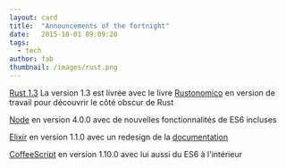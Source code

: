 ```yaml
---
layout: card
title:  "Announcements of the fortnight"
date:   2015-10-01 09:09:20
tags:
  - tech
author: fab
thumbnail: /images/rust.png
---
```

<a href=" http://blog.rust-lang.org/2015/09/17/Rust-1.3.html">Rust 1.3</a> La version 1.3 est livrée avec le livre
<a href="https://doc.rust-lang.org/nightly/nomicon/README.html">Rustonomico</a> en version de travail pour découvrir le côté obscur de Rust

<a href=" https://nodejs.org/en/blog/release/v4.0.0/">Node</a> en version 4.0.0 avec de nouvelles fonctionnalités de ES6 incluses

<a href="http://elixir-lang.org/blog/2015/09/28/elixir-v1-1-0-released">Elixir</a> en version 1.1.0
avec un redesign de la <a href="http://elixir-lang.org/docs/v1.1/elixir/Kernel.html">documentation</a>

<a href="http://coffeescript.org/#changelog">CoffeeScript</a> en version 1.10.0 avec lui aussi du ES6 à l'intérieur
